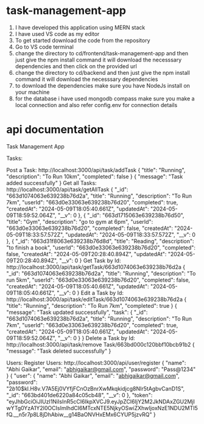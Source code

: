 # task-management-app
 1. I have developed this application using MERN stack
 2. I have used VS code as my editor
 3. To get started download the code from the repository
 4. Go to VS code terminal
 5. change the directory to cd/frontend/task-management-app and then just give the npm install command it will download the necesssary dependencies and then click on the provided url
 6. change the directory to cd/backend and then just give the npm install command it will download the necesssary dependencies
 7. to download the dependencies make sure you have NodeJs install on your machine
 8. for the database i have used mongodb compass make sure you make a local connection and also refer config.env for connection details

# api documentation
Task Management App

Tasks:

Post a Task: http://localhost:3000/api/task/addTask
{
    "title": "Running",
    "description": "To Run 10km",
    "completed": false
}
{
    "message": "Task added successfully"
}
Get all Tasks: http://localhost:3000/api/task/getAllTask
 {
        "_id": "663d1074063e639238b76d2a",
        "title": "Running",
        "description": "To Run 7km",
        "userId": "663d0e33063e639238b76d20",
        "completed": true,
        "createdAt": "2024-05-09T18:05:40.661Z",
        "updatedAt": "2024-05-09T18:59:52.064Z",
        "__v": 0
    },
    {
        "_id": "663d1715063e639238b76d50",
        "title": "Gym",
        "description": "go to gym at 6pm",
        "userId": "663d0e33063e639238b76d20",
        "completed": false,
        "createdAt": "2024-05-09T18:33:57.572Z",
        "updatedAt": "2024-05-09T18:33:57.572Z",
        "__v": 0
    },
    {
        "_id": "663d31f8063e639238b76d8d",
        "title": "Reading",
        "description": "to finish a book",
        "userId": "663d0e33063e639238b76d20",
        "completed": false,
        "createdAt": "2024-05-09T20:28:40.894Z",
        "updatedAt": "2024-05-09T20:28:40.894Z",
        "__v": 0
    }
    Get Task by Id: http://localhost:3000/api/task/getTask/663d1074063e639238b76d2a
    {
    "_id": "663d1074063e639238b76d2a",
    "title": "Running",
    "description": "To run 5km",
    "userId": "663d0e33063e639238b76d20",
    "completed": false,
    "createdAt": "2024-05-09T18:05:40.661Z",
    "updatedAt": "2024-05-09T18:05:40.661Z",
    "__v": 0
}
Edit a Task by Id: http://localhost:3000/api/task/editTask/663d1074063e639238b76d2a
{
    "title": "Running",
    "description": "To Run 7km",
    "completed": true
}
{
    "message": "Task updated successfully",
    "task": {
        "_id": "663d1074063e639238b76d2a",
        "title": "Running",
        "description": "To Run 7km",
        "userId": "663d0e33063e639238b76d20",
        "completed": true,
        "createdAt": "2024-05-09T18:05:40.661Z",
        "updatedAt": "2024-05-09T18:59:52.064Z",
        "__v": 0
    }
}
Delete a Task by Id: http://localhost:3000/api/task/remove
Task/663bd000c120bbf10bcb91b2
{
    "message": "Task deleted successfully"
}

Users:
Register Users: http://localhost:3000/api/user/register
{
    "name": "Abhi Gaikar",
    "email": "abhigaikar@gmail.com",
    "password": "Pass@1234"
}
{
    "user": {
        "name": "Abhi Gaikar",
        "email": "abhigaikar@gmail.com",
        "password": "$2b$10$kl.H8v.V7A5Ej0VYfjFCnOzBnrXwMkqkidjcg8NIr5tAgbvCanD1S",
        "_id": "663bd401de6220a84c05cb48",
        "__v": 0
    },
    "token": "eyJhbGciOiJIUzI1NiIsInR5cCI6IkpXVCJ9.eyJpZCI6IjY2M2JkNDAxZGU2MjIwYTg0YzA1Y2I0OCIsImlhdCI6MTcxNTE5NjkyOSwiZXhwIjoxNzE1NDU2MTI5fQ.__n5r7p8L8jDhAbiw__g14BaONVHxEMx6CYUP5jzvRQ"
}
